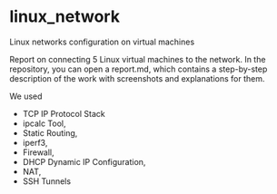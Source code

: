 # linux_network
Linux networks configuration on virtual machines

Report on connecting 5 Linux virtual machines to the network. 
In the repository, you can open a report.md, which contains a step-by-step description of the work with screenshots and explanations for them.

We used
- TCP IP Protocol Stack 
- ipcalc Tool, 
- Static Routing, 
- iperf3, 
- Firewall, 
- DHCP Dynamic IP Configuration, 
- NAT, 
- SSH Tunnels

